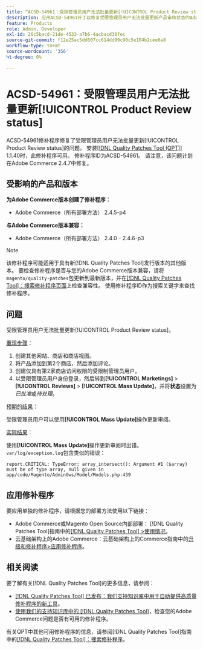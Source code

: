 ```yaml
---
title: “ACSD-54961：受限管理员用户无法批量更新[!UICONTROL Product Review status]”
description: 应用ACSD-54961补丁以修复受限管理员用户无法批量更新产品审核状态的Adobe Commerce问题。
feature: Products
role: Admin, Developer
exl-id: 26c5bacd-21de-4533-a7b6-4acbacd38fec
source-git-commit: f12e25ac5dd607cc614dd99c90c5e104b2cee6a8
workflow-type: tm+mt
source-wordcount: '356'
ht-degree: 0%

---
```


# ACSD-54961：受限管理员用户无法批量更新[!UICONTROL Product Review status]

ACSD-54961修补程序修复了受限管理员用户无法批量更新[!UICONTROL Product Review status]的问题。 安装[[!DNL Quality Patches Tool (QPT)]](/help/announcements/adobe-commerce-announcements/magento-quality-patches-released-new-tool-to-self-serve-quality-patches.md) 1.1.40时，此修补程序可用。 修补程序ID为ACSD-54961。 请注意，该问题计划在Adobe Commerce 2.4.7中修复。

## 受影响的产品和版本

**为Adobe Commerce版本创建了修补程序：**

* Adobe Commerce（所有部署方法） 2.4.5-p4

**与Adobe Commerce版本兼容：**

* Adobe Commerce（所有部署方法） 2.4.0 - 2.4.6-p3

>[!NOTE]
>
>该修补程序可能适用于具有新[!DNL Quality Patches Tool]发行版本的其他版本。 要检查修补程序是否与您的Adobe Commerce版本兼容，请将`magento/quality-patches`包更新到最新版本，并在[[!DNL Quality Patches Tool]：搜索修补程序页面](https://experienceleague.adobe.com/tools/commerce-quality-patches/index.html?lang=zh-Hans)上检查兼容性。 使用修补程序ID作为搜索关键字来查找修补程序。

## 问题

受限管理员用户无法批量更新[!UICONTROL Product Review status]。

<u>重现步骤</u>：

1. 创建其他网站、商店和商店视图。
1. 将产品添加到第2个商店，然后添加评论。
1. 创建仅具有第2家商店访问权限的受限制管理员用户。
1. 以受限管理员用户身份登录，然后转到&#x200B;**[!UICONTROL &#x200B; Marketings]** > **[!UICONTROL Reviews]** > **[!UICONTROL Mass Update]**，并将&#x200B;**状态**&#x200B;设置为&#x200B;*已批准*&#x200B;或&#x200B;*待处理*。

<u>预期的结果</u>：

受限管理员用户可以使用&#x200B;**[!UICONTROL Mass Update]**&#x200B;操作更新审阅。

<u>实际结果</u>：

使用&#x200B;**[!UICONTROL Mass Update]**&#x200B;操作更新审阅时出错。<br>
`var/log/exception.log`包含类似的错误：

```
report.CRITICAL: TypeError: array_intersect(): Argument #1 ($array) must be of type array, null given in app/code/Magento/AdminGws/Model/Models.php:439
```

## 应用修补程序

要应用单独的修补程序，请根据您的部署方法使用以下链接：

* Adobe Commerce或Magento Open Source内部部署： [!DNL Quality Patches Tool]指南中的[[!DNL Quality Patches Tool] >使用情况](https://experienceleague.adobe.com/docs/commerce-operations/tools/quality-patches-tool/usage.html?lang=zh-Hans)。
* 云基础架构上的Adobe Commerce：云基础架构上的Commerce指南中的[升级和修补程序>应用修补程序](https://experienceleague.adobe.com/docs/commerce-cloud-service/user-guide/develop/upgrade/apply-patches.html?lang=zh-Hans)。

## 相关阅读

要了解有关[!DNL Quality Patches Tool]的更多信息，请参阅：

* [[!DNL Quality Patches Tool] 已发布：我们支持知识库中用于自助提供高质量修补程序的新工具](/help/announcements/adobe-commerce-announcements/magento-quality-patches-released-new-tool-to-self-serve-quality-patches.md)。
* [使用我们的支持知识库中的 [!DNL Quality Patches Tool]](/help/support-tools/patches-available-in-qpt-tool/check-patch-for-magento-issue-with-magento-quality-patches.md)，检查您的Adobe Commerce问题是否有可用的修补程序。

有关QPT中其他可用修补程序的信息，请参阅[!DNL Quality Patches Tool]指南中的[[!DNL Quality Patches Tool]：搜索修补程序](https://experienceleague.adobe.com/tools/commerce-quality-patches/index.html?lang=zh-Hans)。
